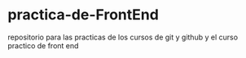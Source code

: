 # practica-de-FrontEnd
repositorio para las practicas de los cursos de git y github y el curso practico de front end
